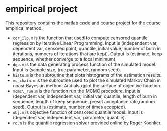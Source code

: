 # empirical project
This repository contains the matlab code and course project for the course empirical method.

- `cqr_ilp.m` is the function that used to compute censored quantile regression by Iterative Linear Programming. Input is (independent var, dependent var, censored point, quantile, initial value, number of burn in iterations, numbers of iterations that are kept). Output is (estimate, keep sequence, whether converge to a local minimum).
- `dgp.m` is the data generating process function of the simulated model. Input is (sample size, true parameter, random seed).
- `histo.m` is the subroutine that plots histograms of the estimation results.
- `mc_chain.m` is the subroutine used to plot the simulated Markov Chain in quasi-Bayesian method. And also plot the surface of objective function.
- `mcmc\_run.m` is the function run the MCMC procedure. Input is (dependent var, independent var, initial var, quantile, length of burn in sequence, length of keep sequence, preset acceptance rate,random seed). Output is (estimate, number of times accepted).
- `obj.m` is objective function of censored quantile model. Input is (dependent var, independent var, parameter, quantile).
- `rq.m` is the quantile regression solver provided online by Roger Koenker.


